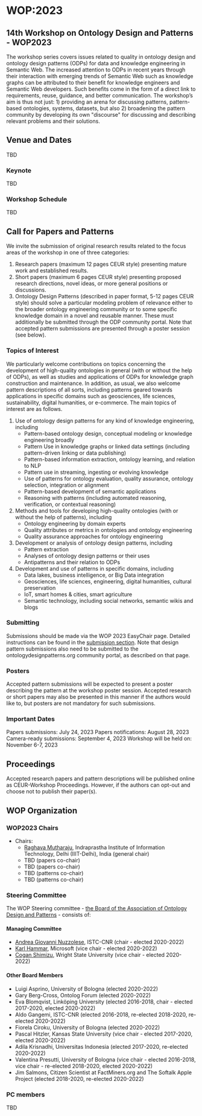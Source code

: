 # WOP:2023

## 14th Workshop on Ontology Design and Patterns - WOP2023

The workshop series covers issues related to quality in ontology design and ontology design patterns (ODPs) for data and knowledge engineering in Semantic Web. The increased attention to ODPs in recent years through their interaction with emerging trends of Semantic Web such as knowledge graphs can be attributed to their benefit for knowledge engineers and Semantic Web developers. Such benefits come in the form of a direct link to requirements, reuse, guidance, and better communication. The workshop’s aim is thus not just: 1) providing an arena for discussing patterns, pattern-based ontologies, systems, datasets, but also 2) broadening the pattern community by developing its own "discourse" for discussing and describing relevant problems and their solutions.

## Venue and Dates
TBD

### Keynote
TBD

### Workshop Schedule
TBD

## Call for Papers and Patterns
We invite the submission of original research results related to the focus areas of the workshop in one of three categories:

1. Research papers (maximum 12 pages CEUR style) presenting mature work and established results.
2. Short papers (maximum 6 pages CEUR style) presenting proposed research directions, novel ideas, or more general positions or discussions.
3. Ontology Design Patterns (described in paper format, 5-12 pages CEUR style) should solve a particular modeling problem of relevance either to the broader ontology engineering community or to some specific knowledge domain in a novel and reusable manner. These must additionally be submitted through the ODP community portal. Note that accepted pattern submissions are presented through a poster session (see below).


### Topics of Interest
We particularly welcome contributions on topics concerning the development of high-quality ontologies in general (with or without the help of ODPs), as well as studies and applications of ODPs for knowledge graph construction and maintenance. In addition, as usual, we also welcome pattern descriptions of all sorts, including patterns geared towards applications in specific domains such as geosciences, life sciences, sustainability, digital humanities, or e-commerce. The main topics of interest are as follows.

1. Use of ontology design patterns for any kind of knowledge engineering, including
	- Pattern-based ontology design, conceptual modeling or knowledge engineering broadly
	- Pattern Use in knowledge graphs or linked data settings (including pattern-driven linking or data publishing)
	- Pattern-based information extraction, ontology learning, and relation to NLP
	- Pattern use in streaming, ingesting or evolving knowledge
	- Use of patterns for ontology evaluation, quality assurance, ontology selection, integration or alignment
	- Pattern-based development of semantic applications
	- Reasoning with patterns (including automated reasoning, verification, or contextual reasoning)
2. Methods and tools for developing high-quality ontologies (with or without the help of patterns), including
	- Ontology engineering by domain experts
	- Quality attributes or metrics in ontologies and ontology engineering
	- Quality assurance approaches for ontology engineering
3. Development or analysis of ontology design patterns, including
	- Pattern extraction
	- Analyses of ontology design patterns or their uses
	- Antipatterns and their relation to ODPs
4. Development and use of patterns in specific domains, including
	- Data lakes, business intelligence, or Big Data integration
	- Geosciences, life sciences, engineering, digital humanities, cultural preservation
	- IoT, smart homes & cities, smart agriculture
	- Semantic technology, including social networks, semantic wikis and blogs


### Submitting
Submissions should be made via the WOP 2023 EasyChair page. Detailed instructions can be found in the [submission section](submission_instructions.md). Note that design pattern submissions also need to be submitted to the ontologydesignpatterns.org community portal, as described on that page.

### Posters
Accepted pattern submissions will be expected to present a poster describing the pattern at the workshop poster session. Accepted research or short papers may also be presented in this manner if the authors would like to, but posters are not mandatory for such submissions.

### Important Dates
Papers submissions: July 24, 2023 
Papers notifications: August 28, 2023 
Camera-ready submissions: September 4, 2023 
Workshop will be held on: November 6-7, 2023

## Proceedings
Accepted research papers and pattern descriptions will be published online as CEUR-Workshop Proceedings. However, if the authors can opt-out and choose not to publish their paper(s).

## WOP Organization
### WOP2023 Chairs
* Chairs:
  * [Raghava Mutharaju](http://raghavam.github.io/), Indraprastha Institute of Information Technology, Delhi (IIIT-Delhi), India (general chair)
  * TBD (papers co-chair)
  * TBD (papers co-chair)
  * TBD (patterns co-chair)
  * TBD (patterns co-chair)

### Steering Committee
The WOP Steering committee - [the Board of the Association of Ontology Design and Patterns](http://ontologydesignpatterns.org/wiki/ODPA) - consists of: 
#### Managing Committee
* [Andrea Giovanni Nuzzolese](https://www.istc.cnr.it/it/people/andrea-giovanni-nuzzolese), ISTC-CNR (chair - elected 2020-2022)
* [Karl Hammar](https://karlhammar.com/), Microsoft (vice chair - elected 2020-2022)
* [Cogan Shimizu](https://coganshimizu.com/), Wright State University (vice chair - elected 2020-2022) 

#### Other Board Members
* Luigi Asprino, University of Bologna (elected 2020-2022)
* Gary Berg-Cross, Ontolog Forum (elected 2020-2022)
* Eva Blomqvist, Linköping University (elected 2016-2018, chair - elected 2017-2020, elected 2020-2022)
* Aldo Gangemi, ISTC-CNR (elected 2016-2018, re-elected 2018-2020, re-elected 2020-2022)
* Fiorela Ciroku, University of Bologna (elected 2020-2022)
* Pascal Hitzler, Kansas State University (vice chair - elected 2017-2020, elected 2020-2022)
* Adila Krisnadhi, Universitas Indonesia (elected 2017-2020, re-elected 2020-2022)
* Valentina Presutti, University of Bologna (vice chair - elected 2016-2018, vice chair - re-elected 2018-2020, elected 2020-2022)
* Jim Salmons, Citizen Scientist at FactMiners.org and The Softalk Apple Project (elected 2018-2020, re-elected 2020-2022)

### PC members
TBD